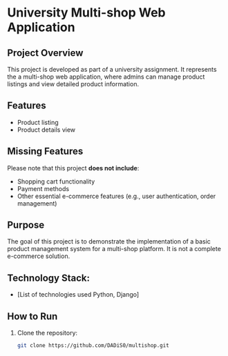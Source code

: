 # University Multi-shop Web Application

## Project Overview
This project is developed as part of a university assignment. It represents the a multi-shop web application, where admins can manage product listings and view detailed product information.

## Features
- Product listing
- Product details view

## Missing Features
Please note that this project **does not include**:
- Shopping cart functionality
- Payment methods
- Other essential e-commerce features (e.g., user authentication, order management)

## Purpose
The goal of this project is to demonstrate the implementation of a basic product management system for a multi-shop platform. It is not a complete e-commerce solution.

## Technology Stack:
* [List of technologies used Python, Django]
  
## How to Run
1. Clone the repository:
   ```bash
   git clone https://github.com/DADiS0/multishop.git
